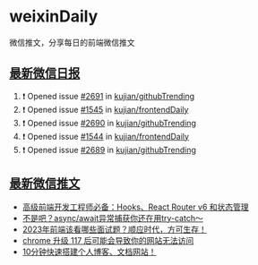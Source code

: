 # weixinDaily
微信推文，分享每日的前端微信推文

## [最新微信日报](https://github.com/kujian/weixinDaily/issues)

<!--START_SECTION:activity-->
1. ❗ Opened issue [#2691](https://github.com/kujian/githubTrending/issues/2691) in [kujian/githubTrending](https://github.com/kujian/githubTrending)
2. ❗ Opened issue [#1545](https://github.com/kujian/frontendDaily/issues/1545) in [kujian/frontendDaily](https://github.com/kujian/frontendDaily)
3. ❗ Opened issue [#2690](https://github.com/kujian/githubTrending/issues/2690) in [kujian/githubTrending](https://github.com/kujian/githubTrending)
4. ❗ Opened issue [#1544](https://github.com/kujian/frontendDaily/issues/1544) in [kujian/frontendDaily](https://github.com/kujian/frontendDaily)
5. ❗ Opened issue [#2689](https://github.com/kujian/githubTrending/issues/2689) in [kujian/githubTrending](https://github.com/kujian/githubTrending)
<!--END_SECTION:activity-->


## [最新微信推文](https://weixin.qdkfweb.cn/)

<!-- BLOG-POST-LIST:START -->
- [高级前端开发工程师必备：Hooks、React Router v6 和状态管理](https://weixin.qdkfweb.cn/37891.html)
- [不是吧？async/await异常捕获你还在用try-catch～](https://weixin.qdkfweb.cn/37871.html)
- [2023年前端该看哪些面试题？顺应时代，方可生存！](https://weixin.qdkfweb.cn/37853.html)
- [chrome 升级 117 后可能会导致你的网站无法访问](https://weixin.qdkfweb.cn/37854.html)
- [10分钟快速搭建个人博客、文档网站！](https://weixin.qdkfweb.cn/37882.html)
<!-- BLOG-POST-LIST:END -->